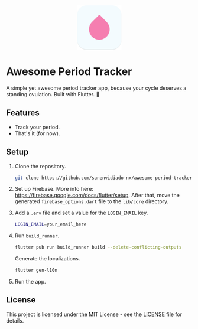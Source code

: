 <center>
    <img src="assets/readme_icon.png" alt="Awesome Period Tracker" width="120"/>
</center>

# Awesome Period Tracker

A simple yet awesome period tracker app, because your cycle deserves a standing ovulation. Built with Flutter. 🩵

## Features

- Track your period.
- That's it (for now).

## Setup

1. Clone the repository.
    ```bash
    git clone https://github.com/sunenvidiado-nx/awesome-period-tracker.git
    ```

2. Set up Firebase. More info here: https://firebase.google.com/docs/flutter/setup. After that, move the generated `firebase_options.dart` file to the `lib/core` directory.

3. Add a `.env` file and set a value for the `LOGIN_EMAIL` key.
    ```bash
    LOGIN_EMAIL=your_email_here
    ```

4. Run `build_runner`.
    ```bash
    flutter pub run build_runner build --delete-conflicting-outputs
    ```
    Generate the localizations.
    ```bash
    flutter gen-l10n
    ```

5. Run the app.

## License

This project is licensed under the MIT License - see the [LICENSE](LICENSE) file for details.